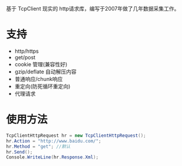 基于 TcpClient 现实的 http请求库，编写于2007年做了几年数据采集工作。

# 支持

* http/https
* get/post
* cookie 管理(兼容性好)
* gzip/deflate 自动解压内容
* 普通响应/chunk响应
* 重定向(防死循环重定向)
* 代理请求

# 使用方法

```csharp
TcpClientHttpRequest hr = new TcpClientHttpRequest();
hr.Action = "http://www.baidu.com/";
hr.Method = "get"; //默认
hr.Send();
Console.WriteLine(hr.Response.Xml);
```
